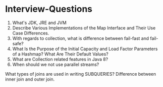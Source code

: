 # Interview-Questions


1. What's JDK, JRE and JVM
2. Describe Various Implementations of the Map Interface and Their Use Case Differences.
3. With regards to collection, what is difference between fail-fast and fail-safe?
4. What Is the Purpose of the Initial Capacity and Load Factor Parameters of a Hashmap? What Are Their Default Values?
5. What are Collection related features in Java 8?
6. When should we not use parallel streams?



What types of joins are used in writing SUBQUERIES?
Difference between inner join and outer join.
